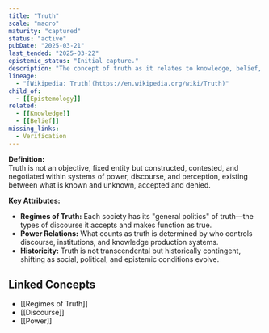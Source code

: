 ```yaml
---
title: "Truth"
scale: "macro"
maturity: "captured"
status: "active"
pubDate: "2025-03-21"
last_tended: "2025-03-22"
epistemic_status: "Initial capture."
description: "The concept of truth as it relates to knowledge, belief, and reality, exploring different philosophical and practical approaches to understanding what is true."
lineage:
  - "[Wikipedia: Truth](https://en.wikipedia.org/wiki/Truth)"
child_of:
  - [[Epistemology]]
related:
  - [[Knowledge]]
  - [[Belief]]
missing_links:
  - Verification
---
```

**Definition:**  
Truth is not an objective, fixed entity but constructed, contested, and negotiated within systems of power, discourse, and perception, existing between what is known and unknown, accepted and denied.

**Key Attributes:**  
- **Regimes of Truth:** Each society has its "general politics" of truth—the types of discourse it accepts and makes function as true.  
- **Power Relations:** What counts as truth is determined by who controls discourse, institutions, and knowledge production systems.  
- **Historicity:** Truth is not transcendental but historically contingent, shifting as social, political, and epistemic conditions evolve.

## Linked Concepts
- [[Regimes of Truth]]
- [[Discourse]]
- [[Power]]
